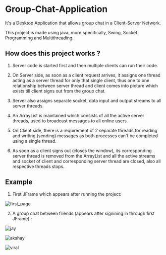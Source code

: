# Group-Chat-Application
It's a Desktop Application that allows group chat in a Client-Server Network.

This project is made using java, more specifically, Swing, Socket Programming and Multithreading.

## How does this project works ?

1. Server code is started first and then multiple clients can run their code.

2. On Server side, as soon as a client request arrives, it assigns one thread acting as a server thread for only that single client, thus one to one relationship between server thread and client comes into picture which exists till client signs out from the group chat.

3. Server also assigns separate socket, data input and output streams to all server threads.

4. An ArrayList is maintained which consists of all the active server threads, used to broadcast messages to all online users. 

5. On Client side, there is a requirement of 2 separate threads for reading and writing (sending) messages as both processes can't be completed using a single thread.

6. As soon as a client signs out (closes the window), its corresponding server thread is removed from the ArrayList and all the active streams and socket of client and corresponding server thread are closed, also all respective threads stops.

## Example

1. First JFrame which appears after running the project:

![first_page](https://user-images.githubusercontent.com/32769719/42042950-e3cc619e-7b12-11e8-99a2-b73b91193628.JPG)

2. A group chat between friends (appears after signining in through first JFrame) :

![jay](https://user-images.githubusercontent.com/32769719/42042962-e83a93f4-7b12-11e8-90c6-d23bf3da8670.JPG)

![akshay](https://user-images.githubusercontent.com/32769719/42042995-fd0fb2dc-7b12-11e8-9660-84bc74504aa0.JPG)

![viral](https://user-images.githubusercontent.com/32769719/42043003-020679c4-7b13-11e8-9567-42c8676d08f5.JPG)
